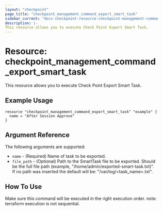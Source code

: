 ```yaml
---
layout: "checkpoint"
page_title: "checkpoint_management_command_export_smart_task"
sidebar_current: "docs-checkpoint-resource-checkpoint-management-command-export-smart-task"
description: |-
This resource allows you to execute Check Point Export Smart Task.
---
```


# Resource: checkpoint_management_command_export_smart_task

This resource allows you to execute Check Point Export Smart Task.

## Example Usage


```hcl
resource "checkpoint_management_command_export_smart_task" "example" {
  name = "After Session Approve"
}
```

## Argument Reference

The following arguments are supported:

* `name` - (Required) Name of task to be exported. 
* `file_path` - (Optional) Path to the SmartTask file to be exported. Should be the full file path (example, "/home/admin/exported-smart-task.txt)". If no path was inserted the default will be: "/var/log/<task_name>.txt". 


## How To Use
Make sure this command will be executed in the right execution order. 
note: terraform execution is not sequential.  

